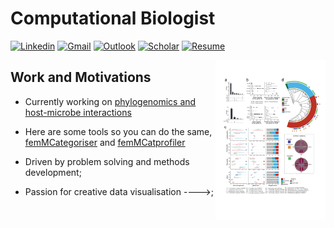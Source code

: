 # Computational Biologist

[![Linkedin](https://img.shields.io/badge/-LinkedIn-blue?style=flat&logo=Linkedin&logoColor=white)](https://www.linkedin.com/in/matthew-robert-hayward-53369824/)
[![Gmail](https://img.shields.io/badge/-Gmail-c14438?style=flat&logo=Gmail&logoColor=white)](mailto:matthew.hayward1986@gmail.com)
[![Outlook](https://img.shields.io/badge/-Outlook-0078D4?style=flat&logo=Microsoft-Outlook&logoColor=white)](mailto:mhayward2@mgh.harvard.edu)
[![Scholar](https://img.shields.io/badge/Google-Scholar-yellow)](https://scholar.google.com/citations?user=fQ7R-x8AAAAJ&hl=en)
[![Resume](https://img.shields.io/badge/current-resume-lightgrey)](https://drive.google.com/file/d/1YCVuCWhy35vv8Y83oHgCvLbfhY8hAepu/view?usp=sharing)

<img width="35%" align="right" alt="Github" src="https://github.com/mattHay/mattHay/blob/main/pics.gif" />

## Work and Motivations

- Currently working on [<ins>phylogenomics and host-microbe interactions</ins>](https://github.com/mattHay/FGT_phylogenomics)

- Here are some tools so you can do the same, [<ins>femMCategoriser</ins>](https://github.com/mattHay/femMCategoriser) and [<ins>femMCatprofiler</ins>](https://github.com/mattHay/femMCatprofiler)

- Driven by problem solving and methods development;

- Passion for creative data visualisation      ---->;
